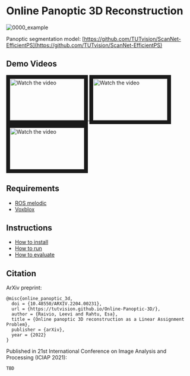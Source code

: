 # Online Panoptic 3D Reconstruction

![0000_example](https://user-images.githubusercontent.com/35113270/137200642-f6c37be2-f0bf-4a3f-94d4-aecb76cf8f57.gif)

Panoptic segmentation model:
[https://github.com/TUTvision/ScanNet-EfficientPS](https://github.com/TUTvision/ScanNet-EfficientPS)

## Demo Videos
<a href="http://www.youtube.com/watch?feature=player_embedded&v=rqUEj7zY4Pc" target="_blank">
 <img src="http://img.youtube.com/vi/rqUEj7zY4Pc/mqdefault.jpg" alt="Watch the video" width="200" height="112" border="10" />
</a>
<a href="http://www.youtube.com/watch?feature=player_embedded&v=WZmM0MX5-zc" target="_blank">
 <img src="http://img.youtube.com/vi/WZmM0MX5-zc/mqdefault.jpg" alt="Watch the video" width="200" height="112" border="10" />
</a>
<a href="http://www.youtube.com/watch?feature=player_embedded&v=XGVufMHiJSc" target="_blank">
 <img src="http://img.youtube.com/vi/XGVufMHiJSc/mqdefault.jpg" alt="Watch the video" width="200" height="112" border="10" />
</a>

## Requirements
- [ROS melodic](http://wiki.ros.org/melodic/Installation/Ubuntu)
- [Voxblox](https://github.com/ethz-asl/voxblox)

## Instructions
- [How to install](https://github.com/TUTvision/Online-Panoptic-3D/blob/main/docs/installation.md)
- [How to run](https://github.com/TUTvision/Online-Panoptic-3D/blob/main/docs/how_to_run.md)
- [How to evaluate](https://github.com/TUTvision/Online-Panoptic-3D/blob/main/docs/evaluation.md)

## Citation

ArXiv preprint:
```
@misc{online_panoptic_3d,
  doi = {10.48550/ARXIV.2204.00231},
  url = {https://tutvision.github.io/Online-Panoptic-3D/},
  author = {Raivio, Leevi and Rahtu, Esa},
  title = {Online panoptic 3D reconstruction as a Linear Assignment Problem},  
  publisher = {arXiv},
  year = {2022}
}
```

Published in 21st International Conference on Image Analysis and Processing (ICIAP 2021):
```
TBD
```
